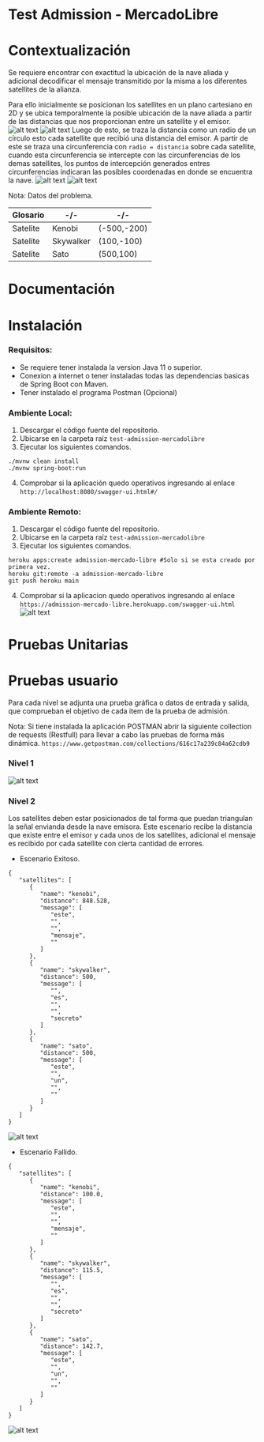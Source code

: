 # Test Admission - MercadoLibre

# Contextualización

Se requiere encontrar con exactitud la ubicación de la nave aliada y adicional decodificar el mensaje transmitido por la
misma a los diferentes satellites de la alianza.

Para ello inicialmente se posicionan los satellites en un plano cartesiano en 2D y se ubica temporalmente la posible
ubicación de la nave aliada a partir de las distancias que nos proporcionan entre un satellite y el emisor.
![alt text](./docs/context/context_1.png "Initial State")
![alt text](./docs/context/context_2.png "A")
Luego de esto, se traza la distancia como un radio de un círculo esto cada satellite que recibió una distancia del
emisor. A partir de este se traza una circunferencia con `radio = distancia` sobre cada satellite, cuando esta
circunferencia se intercepte con las circunferencias de los demas satellites, los puntos de intercepción generados
entres circunferencias indicaran las posibles coordenadas en donde se encuentra la nave.
![alt text](./docs/context/context_3.png "B")
![alt text](./docs/context/context_4.png "C")

Nota: Datos del problema.

Glosario | -/- | -/- |
--- | --- | ---  
Satelite | Kenobi | (-500,-200)
Satelite | Skywalker | (100,-100)
Satelite | Sato | (500,100)


# Documentación

# Instalación

### Requisitos:

- Se requiere tener instalada la version Java 11 o superior.
- Conexion a internet o tener instaladas todas las dependencias basicas de Spring Boot con Maven.
- Tener instalado el programa Postman (Opcional)

### Ambiente Local:

1. Descargar el código fuente del repositorio.
2. Ubicarse en la carpeta raíz `test-admission-mercadolibre`
3. Ejecutar los siguientes comandos.

```shell
./mvnw clean install
./mvnw spring-boot:run
```

4. Comprobar si la aplicación quedo operativos ingresando al enlace `http://localhost:8080/swagger-ui.html#/`

### Ambiente Remoto:

1. Descargar el código fuente del repositorio.
2. Ubicarse en la carpeta raíz `test-admission-mercadolibre`
3. Ejecutar los siguientes comandos.

```shell
heroku apps:create admission-mercado-libre #Solo si se esta creado por primera vez.
heroku git:remote -a admission-mercado-libre 
git push heroku main
```

4. Comprobar si la aplicacion quedo operativos ingresando al
   enlace `https://admission-mercado-libre.herokuapp.com/swagger-ui.html`
   ![alt text](./docs/test/swagger_remote.png "Swagger UI - API Rest")

# Pruebas Unitarias

# Pruebas usuario

Para cada nivel se adjunta una prueba gráfica o datos de entrada y salida, que comprueban el objetivo de cada item de la
prueba de admisión.

Nota: Si tiene instalada la aplicación POSTMAN abrir la siguiente collection de requests (Restfull) para llevar a cabo
las pruebas de forma más dinámica. `https://www.getpostman.com/collections/616c17a239c84a62cdb9`

### Nivel 1

![alt text](./docs/test/case_1.png "N1")

### Nivel 2

Los satellites deben estar posicionados de tal forma que puedan triangulan la señal envianda desde la nave emisora. Este
escenario recibe la distancia que existe entre el emisor y cada unos de los satellites, adicional el mensaje es recibido
por cada satellite con cierta cantidad de errores.

- Escenario Exitoso.

```json5
{
   "satellites": [
      {
         "name": "kenobi",
         "distance": 848.528,
         "message": [
            "este",
            "",
            "",
            "mensaje",
            ""
         ]
      },
      {
         "name": "skywalker",
         "distance": 500,
         "message": [
            "",
            "es",
            "",
            "",
            "secreto"
         ]
      },
      {
         "name": "sato",
         "distance": 500,
         "message": [
            "este",
            "",
            "un",
            "",
            ""
         ]
      }
   ]
}
```

![alt text](./docs/test/case_2_response_ok.png "N1 - Ok")

- Escenario Fallido.

```json5
{
   "satellites": [
      {
         "name": "kenobi",
         "distance": 100.0,
         "message": [
            "este",
            "",
            "",
            "mensaje",
            ""
         ]
      },
      {
         "name": "skywalker",
         "distance": 115.5,
         "message": [
            "",
            "es",
            "",
            "",
            "secreto"
         ]
      },
      {
         "name": "sato",
         "distance": 142.7,
         "message": [
            "este",
            "",
            "un",
            "",
            ""
         ]
      }
   ]
}
```

![alt text](./docs/test/case_2_response_error.png "N1 - Error")
